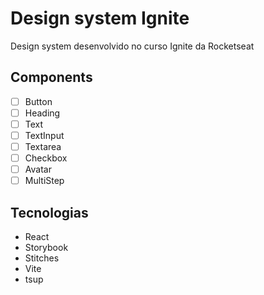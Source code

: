 # Design system Ignite

Design system desenvolvido no curso Ignite da Rocketseat

## Components

- [ ] Button
- [ ] Heading
- [ ] Text
- [ ] TextInput
- [ ] Textarea
- [ ] Checkbox
- [ ] Avatar
- [ ] MultiStep

## Tecnologias

- React
- Storybook
- Stitches
- Vite
- tsup
